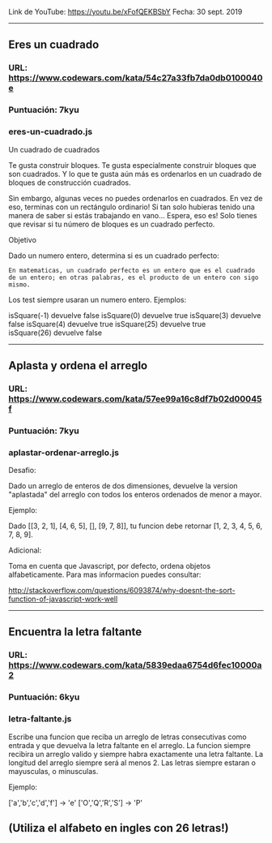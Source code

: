 Link de YouTube: https://youtu.be/xFofQEKBSbY
Fecha: 30 sept. 2019

---

## Eres un cuadrado

### URL: https://www.codewars.com/kata/54c27a33fb7da0db0100040e

### Puntuación: 7kyu

### eres-un-cuadrado.js

Un cuadrado de cuadrados

Te gusta construir bloques. Te gusta especialmente construir bloques que son cuadrados. Y lo que te gusta aún más es ordenarlos en un cuadrado de bloques de construcción cuadrados.

Sin embargo, algunas veces no puedes ordenarlos en cuadrados. En vez de eso, terminas con un rectángulo ordinario! Si tan solo hubieras tenido una manera de saber si estás trabajando en vano... Espera, eso es! Solo tienes que revisar si tu número de bloques es un cuadrado perfecto.

Objetivo

Dado un numero entero, determina si es un cuadrado perfecto:

    En matematicas, un cuadrado perfecto es un entero que es el cuadrado de un entero; en otras palabras, es el producto de un entero con sigo mismo. 

Los test siempre usaran un numero entero. Ejemplos:


isSquare(-1) devuelve  false
isSquare(0) devuelve   true
isSquare(3) devuelve   false
isSquare(4) devuelve   true
isSquare(25) devuelve  true  
isSquare(26) devuelve  false

---


## Aplasta y ordena el arreglo

### URL: https://www.codewars.com/kata/57ee99a16c8df7b02d00045f

### Puntuación: 7kyu

### aplastar-ordenar-arreglo.js

Desafio:

Dado un arreglo de enteros de dos dimensiones, devuelve la version "aplastada" del arreglo con todos los enteros ordenados de menor a mayor.

Ejemplo:

Dado [[3, 2, 1], [4, 6, 5], [], [9, 7, 8]], tu funcion debe retornar [1, 2, 3, 4, 5, 6, 7, 8, 9].

Adicional:

Toma en cuenta que Javascript, por defecto, ordena objetos alfabeticamente. Para mas informacion puedes consultar:

http://stackoverflow.com/questions/6093874/why-doesnt-the-sort-function-of-javascript-work-well


---


## Encuentra la letra faltante

### URL: https://www.codewars.com/kata/5839edaa6754d6fec10000a2

### Puntuación: 6kyu

### letra-faltante.js

Escribe una funcion que reciba un arreglo de letras consecutivas como entrada y que devuelva la letra faltante en el arreglo. La funcion siempre recibira un arreglo valido y siempre habra exactamente una letra faltante. La longitud del arreglo siempre será al menos 2. Las letras siempre estaran o mayusculas, o minusculas.

Ejemplo:

['a','b','c','d','f'] -> 'e'
['O','Q','R','S'] -> 'P'

(Utiliza el alfabeto en ingles con 26 letras!)
---
